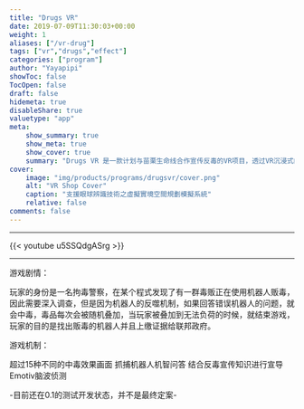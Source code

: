 ```yaml
---
title: "Drugs VR"
date: 2019-07-09T11:30:03+00:00
weight: 1
aliases: ["/vr-drug"]
tags: ["vr","drugs","effect"]
categories: ["program"]
author: "Yayapipi"
showToc: false
TocOpen: false
draft: false
hidemeta: true
disableShare: true
valuetype: "app"
meta:
    show_summary: true
    show_meta: true
    show_cover: true
    summary: "Drugs VR 是一款计划与苗栗生命线合作宣传反毒的VR项目，透过VR沉浸式的游戏画面，让玩家体验中毒后的视觉效果，让玩家对毒品有更深一沉的认识，并且藉此提升反毒意识"
cover:
    image: "img/products/programs/drugsvr/cover.png"
    alt: "VR Shop Cover"
    caption: "支援眼球辨識技術之虛擬實境空間規劃模擬系統"
    relative: false
comments: false
---
```

---
{{< youtube u5SSQdgASrg >}}

---
游戏剧情：

玩家的身份是一名拘毒警察，在某个程式发现了有一群毒贩正在使用机器人贩毒，因此需要深入调查，但是因为机器人的反噬机制，如果回答错误机器人的问题，就会中毒，毒品每次会被随机叠加，当玩家被叠加到无法负荷的时候，就结束游戏，玩家的目的是找出贩毒的机器人并且上缴证据给联邦政府。

游戏机制：

超过15种不同的中毒效果画面
抓捕机器人机智问答
结合反毒宣传知识进行宣导
Emotiv脑波侦测

-目前还在0.1的测试开发状态，并不是最终定案-